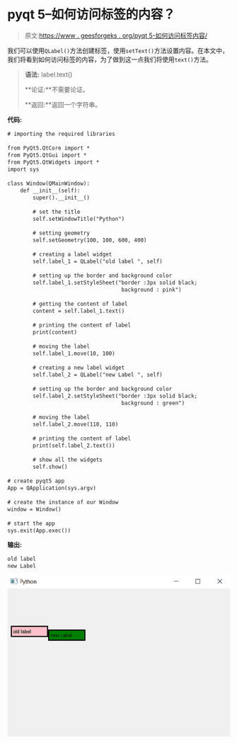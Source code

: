 # pyqt 5–如何访问标签的内容？

> 原文:[https://www . geesforgeks . org/pyqt 5-如何访问标签内容/](https://www.geeksforgeeks.org/pyqt5-how-to-access-content-of-label/)

我们可以使用`QLabel()`方法创建标签，使用`setText()`方法设置内容。在本文中，我们将看到如何访问标签的内容，为了做到这一点我们将使用`text()`方法。

> **语法:** label.text()
> 
> **论证:**不需要论证。
> 
> **返回:**返回一个字符串。

**代码:**

```
# importing the required libraries

from PyQt5.QtCore import * 
from PyQt5.QtGui import * 
from PyQt5.QtWidgets import * 
import sys

class Window(QMainWindow):
    def __init__(self):
        super().__init__()

        # set the title
        self.setWindowTitle("Python")

        # setting geometry
        self.setGeometry(100, 100, 600, 400)

        # creating a label widget
        self.label_1 = QLabel("old label ", self)

        # setting up the border and background color
        self.label_1.setStyleSheet("border :3px solid black; 
                                    background : pink")

        # getting the content of label
        content = self.label_1.text()

        # printing the content of label
        print(content)

        # moving the label
        self.label_1.move(10, 100)

        # creating a new label widget
        self.label_2 = QLabel("new Label ", self)

        # setting up the border and background color
        self.label_2.setStyleSheet("border :3px solid black; 
                                    background : green")

        # moving the label
        self.label_2.move(110, 110)

        # printing the content of label
        print(self.label_2.text())

        # show all the widgets
        self.show()

# create pyqt5 app
App = QApplication(sys.argv)

# create the instance of our Window
window = Window()

# start the app
sys.exit(App.exec())
```

**输出:**

```
old label 
new Label 

```

![](img/07fc4125aa48f1a3478cd76c1ac3fb96.png)